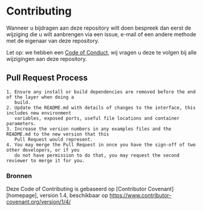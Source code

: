 # Contributing

Wanneer u bijdragen aan deze repository wilt doen bespreek dan eerst de wijziging die u wilt aanbrengen via een issue,
e-mail of een andere methode met de eigenaar van deze repository.

Let op: we hebben een [Code of Conduct](https://github.com/robbinux/matching-app-blok-tech/blob/main/CODE_OF_CONDUCT.md), wij vragen u deze te volgen bij alle wijzigingen aan deze repository.

## Pull Request Process

```
1. Ensure any install or build dependencies are removed before the end of the layer when doing a 
   build.
2. Update the README.md with details of changes to the interface, this includes new environment 
   variables, exposed ports, useful file locations and container parameters.
3. Increase the version numbers in any examples files and the README.md to the new version that this
   Pull Request would represent.
4. You may merge the Pull Request in once you have the sign-off of two other developers, or if you 
   do not have permission to do that, you may request the second reviewer to merge it for you.
```

### Bronnen
Deze Code of Contributing is gebaseerd op [Contributor Covenant][homepage], version 1.4,
beschikbaar op https://www.contributor-covenant.org/version/1/4/

